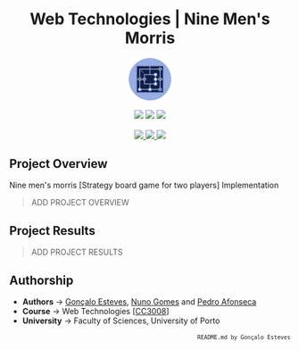 <div align="center">

# Web Technologies | Nine Men's Morris

</div>

<p align="center" width="100%">
    <img src="./Nine-Mens-Morris/public/static/images/logo.png" width="15%" height="15%" />
</p>

<div align="center">
    <a>
        <img src="https://img.shields.io/badge/Made%20with-HTML-142348?style=for-the-badge&logo=html5&logoColor=142348">
    </a>
    <a>
        <img src="https://img.shields.io/badge/Made%20with-CSS-142348?style=for-the-badge&logo=css3&logoColor=142348">
    </a>
    <a>
        <img src="https://img.shields.io/badge/Made%20with-Javascript-142348?style=for-the-badge&logo=javascript&logoColor=142348">
    </a>
</div>

<br/>

<div align="center">
    <a href="https://github.com/EstevesX10/_REPO_NAME_/blob/main/LICENSE">
        <img src="https://img.shields.io/github/license/EstevesX10/_REPO_NAME_?style=flat&logo=gitbook&logoColor=142348&label=License&color=142348">
    </a>
    <a href="">
        <img src="https://img.shields.io/github/repo-size/EstevesX10/_REPO_NAME_?style=flat&logo=googlecloudstorage&logoColor=142348&logoSize=auto&label=Repository%20Size&color=142348">
    </a>
    <a href="">
        <img src="https://img.shields.io/github/stars/EstevesX10/_REPO_NAME_?style=flat&logo=adafruit&logoColor=142348&logoSize=auto&label=Stars&color=142348">
    </a>
</div>

## Project Overview

Nine men's morris [Strategy board game for two players] Implementation

> ADD PROJECT OVERVIEW

## Project Results

> ADD PROJECT RESULTS

## Authorship

- **Authors** &#8594; [Gonçalo Esteves](https://github.com/EstevesX10), [Nuno Gomes](https://github.com/NightF0x26) and [Pedro Afonseca](https://github.com/PsuperX)
- **Course** &#8594; Web Technologies [[CC3008](https://sigarra.up.pt/fcup/en/ucurr_geral.ficha_uc_view?pv_ocorrencia_id=548310)]
- **University** &#8594; Faculty of Sciences, University of Porto

<div align="right">
<sub>

<!-- <sup></sup> -->

`README.md by Gonçalo Esteves`
</sub>

</div>
